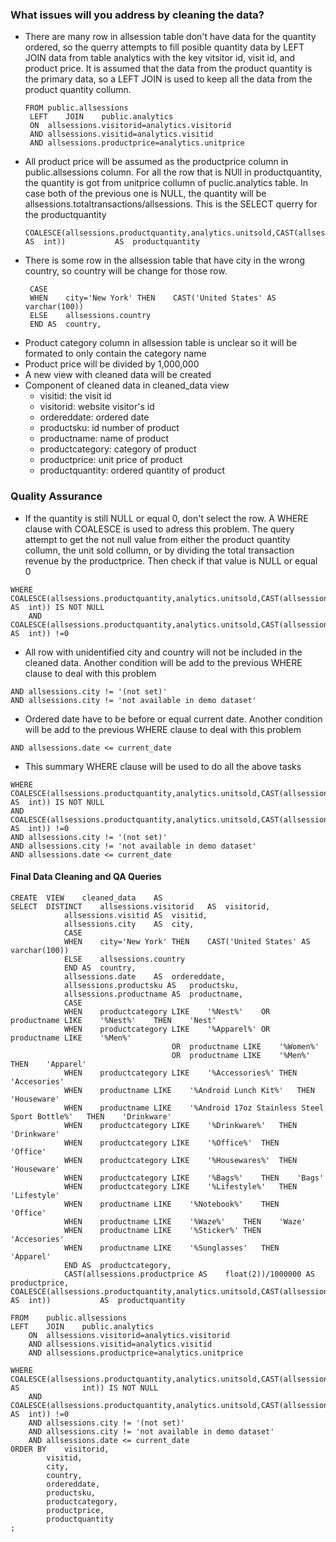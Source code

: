 ### What issues will you address by cleaning the data?

 - There are many row in allsession table don't have data for the quantity ordered, so the querry attempts to fill posible quantity data by LEFT JOIN data from table analytics with the key vitsitor id, visit id, and product price. It is assumed that the data from the product quantity is the primary data, so a LEFT JOIN is used to keep all the data from the product quantity collumn.
   ```
   FROM	public.allsessions
	LEFT	JOIN	public.analytics	
	ON	allsessions.visitorid=analytics.visitorid
	AND	allsessions.visitid=analytics.visitid
	AND	allsessions.productprice=analytics.unitprice
   ```
 - All product price will be assumed as the productprice column in public.allsessions column. For all the row that is NUll in productquantity, the quantity is got from unitprice collumn of puclic.analytics table. In case both of the previous one is NULL, the quantity will be allsessions.totaltransactions/allsessions. This is the SELECT querry for the productquantity
   ``` 
   COALESCE(allsessions.productquantity,analytics.unitsold,CAST(allsessions.totaltransactionrevenue/allsessions.productprice	AS	int))			AS	productquantity
   ```
 - There is some row in the allsession table that have city in the wrong country, so country will be change for those row.
   ```
	CASE
	WHEN	city='New York'	THEN	CAST('United States' AS varchar(100))
	ELSE	allsessions.country	
	END	AS	country,
   ```
 - Product category column in allsession table is unclear so it will be formated to only contain the category name
 - Product price will be divided by 1,000,000
 - A new view with cleaned data will be created
 - Component of cleaned data in cleaned_data view
	- visitid: the visit id
	- visitorid: website visitor's id
	- ordereddate: ordered date 
	- productsku: id number of product
	- productname: name of product
	- productcategory: category of product
	- productprice:	unit price of product
	- productquantity: ordered quantity of product

### Quality Assurance
- If the quantity is still NULL or equal 0, don't select the row. A WHERE clause with COALESCE is used to adress this problem. The query attempt to get the not null value from either the product quantity collumn, the unit sold collumn, or by dividing the total transaction revenue by the productprice. Then check if that value is NULL or equal 0
```
WHERE 	COALESCE(allsessions.productquantity,analytics.unitsold,CAST(allsessions.totaltransactionrevenue/allsessions.productprice	AS	int)) IS NOT NULL
	AND	COALESCE(allsessions.productquantity,analytics.unitsold,CAST(allsessions.totaltransactionrevenue/allsessions.productprice	AS	int)) !=0
```
- All row with unidentified city and country will not be included in the cleaned data. Another condition will be add to the previous WHERE clause to deal with this problem
```
AND	allsessions.city !=	'(not set)'
AND	allsessions.city !=	'not available in demo dataset'
```
- Ordered date have to be before or equal current date. Another condition will be add to the previous WHERE clause to deal with this problem
```
AND	allsessions.date <= current_date
```
- This summary WHERE clause will be used to do all the above tasks
```
WHERE	COALESCE(allsessions.productquantity,analytics.unitsold,CAST(allsessions.totaltransactionrevenue/allsessions.productprice	AS	int)) IS NOT NULL
AND	COALESCE(allsessions.productquantity,analytics.unitsold,CAST(allsessions.totaltransactionrevenue/allsessions.productprice	AS	int)) !=0
AND	allsessions.city !=	'(not set)'
AND	allsessions.city !=	'not available in demo dataset'
AND	allsessions.date <= current_date
```

#### Final Data Cleaning and QA Queries

```
CREATE	VIEW	cleaned_data	AS
SELECT 	DISTINCT	allsessions.visitorid	AS	visitorid,
			allsessions.visitid	AS	visitid,
			allsessions.city	AS	city,
			CASE
			WHEN	city='New York'	THEN	CAST('United States' AS varchar(100))
			ELSE	allsessions.country	
			END	AS	country,
			allsessions.date	AS	ordereddate,
			allsessions.productsku AS	productsku,
			allsessions.productname AS	productname,
			CASE	
			WHEN	productcategory	LIKE	'%Nest%'	OR	productname	LIKE	'%Nest%'	THEN	'Nest'
			WHEN	productcategory	LIKE	'%Apparel%'	OR	productname	LIKE	'%Men%'	
									OR	productname	LIKE	'%Women%'
									OR	productname	LIKE	'%Men%'		THEN	'Apparel'
			WHEN	productcategory	LIKE	'%Accessories%'	THEN	'Accesories'
			WHEN	productname	LIKE	'%Android Lunch Kit%'	THEN	'Houseware'
			WHEN	productname	LIKE	'%Android 17oz Stainless Steel Sport Bottle%'	THEN	'Drinkware'
			WHEN	productcategory	LIKE	'%Drinkware%'	THEN	'Drinkware'
			WHEN	productcategory	LIKE	'%Office%'	THEN	'Office'
			WHEN	productcategory	LIKE	'%Housewares%'	THEN	'Houseware'
			WHEN	productcategory	LIKE	'%Bags%'	THEN	'Bags'	
			WHEN	productcategory	LIKE	'%Lifestyle%'	THEN	'Lifestyle'	
			WHEN	productname	LIKE	'%Notebook%'	THEN	'Office'
			WHEN	productname	LIKE	'%Waze%'	THEN	'Waze'
			WHEN	productname	LIKE	'%Sticker%'	THEN	'Accesories'
			WHEN	productname	LIKE	'%Sunglasses'	THEN	'Apparel'
			END	AS	productcategory,
			CAST(allsessions.productprice AS	float(2))/1000000 AS	productprice,											COALESCE(allsessions.productquantity,analytics.unitsold,CAST(allsessions.totaltransactionrevenue/allsessions.productprice	AS	int))			AS	productquantity
			
FROM	public.allsessions
LEFT	JOIN	public.analytics	
	ON	allsessions.visitorid=analytics.visitorid
	AND	allsessions.visitid=analytics.visitid
	AND	allsessions.productprice=analytics.unitprice
		
WHERE	COALESCE(allsessions.productquantity,analytics.unitsold,CAST(allsessions.totaltransactionrevenue/allsessions.productprice	AS				int)) IS NOT NULL
	AND	COALESCE(allsessions.productquantity,analytics.unitsold,CAST(allsessions.totaltransactionrevenue/allsessions.productprice				AS	int)) !=0
	AND	allsessions.city != '(not set)'
	AND	allsessions.city !=	'not available in demo dataset'
	AND	allsessions.date <= current_date
ORDER BY	visitorid,
		visitid,
		city,
		country,
		ordereddate,
		productsku,
		productcategory,
		productprice,
		productquantity
;
```
